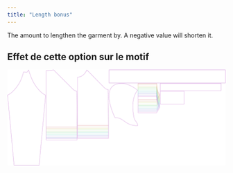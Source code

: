 ```yaml
---
title: "Length bonus"
---
```


The amount to lengthen the garment by. A negative value will shorten it.

## Effet de cette option sur le motif

![This image shows the effect of this option by superimposing several variants that have a different value for this option](hugo_lengthbonus_sample.svg "Effect of this option on the pattern")
